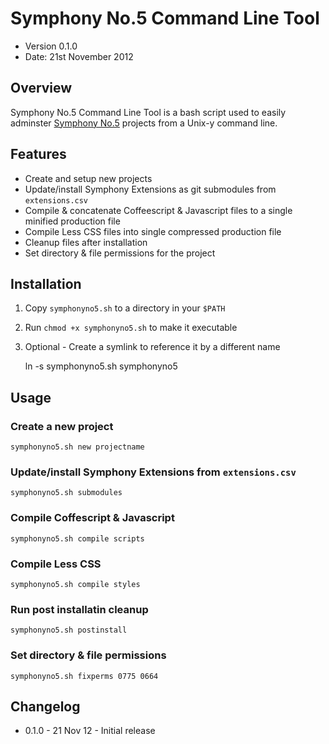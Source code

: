 # Symphony No.5 Command Line Tool

* Version 0.1.0
* Date: 21st November 2012

## Overview

Symphony No.5 Command Line Tool is a bash script used to easily adminster [Symphony No.5](http://github.com/firegoby/symphonyno5.git) projects from a Unix-y command line.

## Features

* Create and setup new projects
* Update/install Symphony Extensions as git submodules from `extensions.csv`
* Compile & concatenate Coffeescript & Javascript files to a single minified production file
* Compile Less CSS files into single compressed production file
* Cleanup files after installation
* Set directory & file permissions for the project

## Installation

1. Copy `symphonyno5.sh` to a directory in your `$PATH`
2. Run `chmod +x symphonyno5.sh` to make it executable
3. Optional - Create a symlink to reference it by a different name

    ln -s symphonyno5.sh symphonyno5

## Usage

### Create a new project

    symphonyno5.sh new projectname

### Update/install Symphony Extensions from `extensions.csv`

    symphonyno5.sh submodules

### Compile Coffescript & Javascript

    symphonyno5.sh compile scripts

### Compile Less CSS

    symphonyno5.sh compile styles

### Run post installatin cleanup

    symphonyno5.sh postinstall

### Set directory & file permissions

    symphonyno5.sh fixperms 0775 0664


## Changelog

* 0.1.0 - 21 Nov 12 - Initial release
